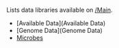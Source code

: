 Lists data libraries available on [/Main](/Main).

* [Available Data](Available Data)
* [Genome Data](Genome Data)
* [Microbes](Microbes)
